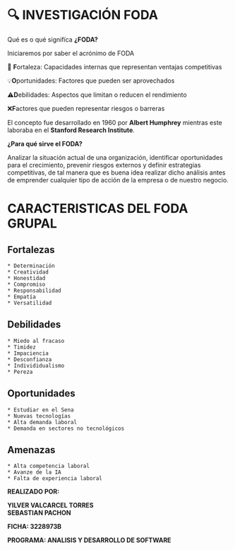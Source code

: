 # 🔍 **INVESTIGACIÓN FODA**

Qué es o qué signifíca  **¿FODA?**

Iniciaremos por saber el acrónimo de FODA

💪 **F**ortaleza: Capacidades internas que representan ventajas competitivas

💡**O**portunidades: Factores que pueden ser aprovechados

⚠️**D**ebilidades: Aspectos que limitan o reducen el rendimiento

❌**F**actores que pueden representar riesgos o barreras

El concepto fue desarrollado en 1960 por **Albert Humphrey** mientras este laboraba en el **Stanford Research Institute**.

**¿Para qué sirve el FODA?**

Analizar la situación actual de una organización, identificar oportunidades para el crecimiento, prevenir riesgos externos y definir estrategias competitivas, de tal manera que es buena idea realizar dicho análisis antes de emprender cualquier tipo de acción de la empresa o de nuestro negocio.


# CARACTERISTICAS DEL FODA GRUPAL
## Fortalezas 
```
* Determinación
* Creatividad
* Honestidad
* Compromiso
* Responsabilidad
* Empatía 
* Versatilidad
```
## Debilidades
```
* Miedo al fracaso
* Timidez
* Impaciencia
* Desconfianza
* Individidualismo
* Pereza
```

## Oportunidades
```
* Estudiar en el Sena
* Nuevas tecnologías
* Alta demanda laboral
* Demanda en sectores no tecnológicos
```
## Amenazas
```
* Alta competencia laboral
* Avanze de la IA
* Falta de experiencia laboral
```

**REALIZADO POR:**

**YILVER VALCARCEL TORRES**         
**SEBASTIAN PACHON**

**FICHA: 3228973B**

**PROGRAMA: ANALISIS Y DESARROLLO DE SOFTWARE**